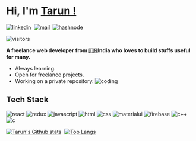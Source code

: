 # Hi, I'm [Tarun !](https://tarunsingh.surge.sh/)

[![linkedin](https://img.shields.io/badge/LinkedIn-0077B5?style=for-the-badge&logo=linkedin&logoColor=white)](https://www.linkedin.com/in/tarunsinghdev/)&nbsp;
[![mail](https://img.shields.io/badge/Mail-6001D2?style=for-the-badge&logo=yahoo!&logoColor=white)](mailto:tarunsingh.dev@yahoo.com)&nbsp;
[![hashnode](https://img.shields.io/badge/Hashnode-2962FF?style=for-the-badge&logo=hashnode&logoColor=white)](https://tarunsingh.hashnode.dev/)

![visitors](https://visitor-badge.glitch.me/badge?page_id=tarunsinghdev.visitor-badge)

**A freelance web developer from 🇮🇳India who loves to build stuffs useful for many.**

- Always learning.
- Open for freelance projects.
- Working on a private repository. ![coding](https://media.giphy.com/media/Y4ak9Ki2GZCbJxAnJD/giphy.gif)

## Tech Stack

![react](https://img.shields.io/badge/React-20232A?style=for-the-badge&logo=react&logoColor=61DAFB)&nbsp;![redux](https://img.shields.io/badge/Redux-593D88?style=for-the-badge&logo=redux&logoColor=white)&nbsp;![javascript](https://img.shields.io/badge/JavaScript-F7DF1E?style=for-the-badge&logo=javascript&logoColor=black)&nbsp;![html](https://img.shields.io/badge/HTML5-E34F26?style=for-the-badge&logo=html5&logoColor=white)&nbsp;![css](https://img.shields.io/badge/CSS3-1572B6?style=for-the-badge&logo=css3&logoColor=white)&nbsp;![materialui](https://img.shields.io/badge/Material--UI-0081CB?style=for-the-badge&logo=material-ui&logoColor=white)&nbsp;![firebase](https://img.shields.io/badge/firebase-ffca28?style=for-the-badge&logo=firebase&logoColor=white)&nbsp;![c++](https://img.shields.io/badge/C%2B%2B-00599C?style=for-the-badge&logo=c%2B%2B&logoColor=white)&nbsp;![c](https://img.shields.io/badge/C-00599C?style=for-the-badge&logo=c&logoColor=white)

[![Tarun's Github stats](https://github-readme-stats.vercel.app/api?username=tarunsinghdev&show_icons=true&theme=radical)](https://github.com/tarunsinghdev/github-readme-stats)&nbsp;
[![Top Langs](https://github-readme-stats.vercel.app/api/top-langs/?username=tarunsinghdev&layout=compact&theme=radical)](https://github.com/tarunsingh/github-readme-stats)
